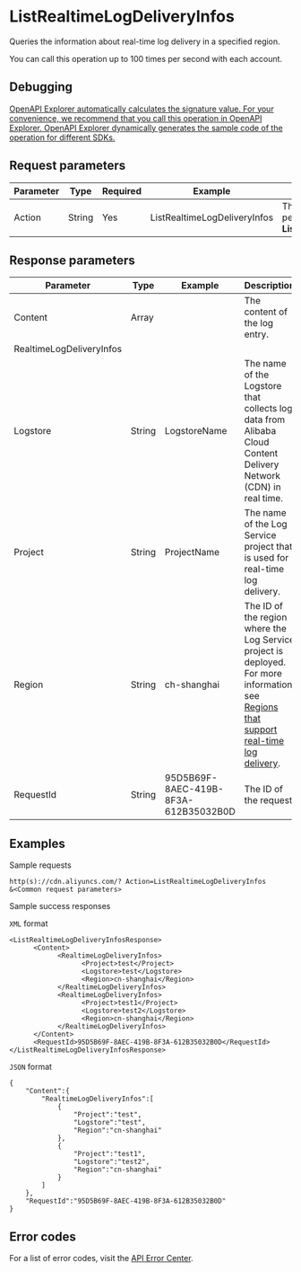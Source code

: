# ListRealtimeLogDeliveryInfos

Queries the information about real-time log delivery in a specified region.

You can call this operation up to 100 times per second with each account.

## Debugging

[OpenAPI Explorer automatically calculates the signature value. For your convenience, we recommend that you call this operation in OpenAPI Explorer. OpenAPI Explorer dynamically generates the sample code of the operation for different SDKs.](https://api.aliyun.com/#product=Cdn&api=ListRealtimeLogDeliveryInfos&type=RPC&version=2018-05-10)

## Request parameters

|Parameter|Type|Required|Example|Description|
|---------|----|--------|-------|-----------|
|Action|String|Yes|ListRealtimeLogDeliveryInfos|The operation that you want to perform. Set the value to **ListRealtimeLogDeliveryInfos**. |

## Response parameters

|Parameter|Type|Example|Description|
|---------|----|-------|-----------|
|Content|Array| |The content of the log entry. |
|RealtimeLogDeliveryInfos| | | |
|Logstore|String|LogstoreName|The name of the Logstore that collects log data from Alibaba Cloud Content Delivery Network \(CDN\) in real time. |
|Project|String|ProjectName|The name of the Log Service project that is used for real-time log delivery. |
|Region|String|ch-shanghai|The ID of the region where the Log Service project is deployed. For more information, see [Regions that support real-time log delivery](~~144883~~). |
|RequestId|String|95D5B69F-8AEC-419B-8F3A-612B35032B0D|The ID of the request. |

## Examples

Sample requests

```
http(s)://cdn.aliyuncs.com/? Action=ListRealtimeLogDeliveryInfos
&<Common request parameters>
```

Sample success responses

`XML` format

```
<ListRealtimeLogDeliveryInfosResponse>
	  <Content>
		    <RealtimeLogDeliveryInfos>
			      <Project>test</Project>
			      <Logstore>test</Logstore>
			      <Region>cn-shanghai</Region>
		    </RealtimeLogDeliveryInfos>
		    <RealtimeLogDeliveryInfos>
			      <Project>test1</Project>
			      <Logstore>test2</Logstore>
			      <Region>cn-shanghai</Region>
		    </RealtimeLogDeliveryInfos>
	  </Content>
	  <RequestId>95D5B69F-8AEC-419B-8F3A-612B35032B0D</RequestId>
</ListRealtimeLogDeliveryInfosResponse>
```

`JSON` format

```
{
    "Content":{
        "RealtimeLogDeliveryInfos":[
            {   
                "Project":"test",
                "Logstore":"test",
                "Region":"cn-shanghai"
            },
            {   
                "Project":"test1",
                "Logstore":"test2",
                "Region":"cn-shanghai"
            }
        ]
    },
    "RequestId":"95D5B69F-8AEC-419B-8F3A-612B35032B0D"
}
```

## Error codes

For a list of error codes, visit the [API Error Center](https://error-center.alibabacloud.com/status/product/Cdn).

